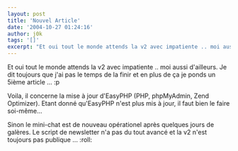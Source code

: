 ```yaml
---
layout: post
title: 'Nouvel Article'
date: '2004-10-27 01:24:16'
author: j0k
tags: '[]'
excerpt: "Et oui tout le monde attends la v2 avec impatiente .. moi aussi d'ailleurs.   Je dit toujours que j'ai pas le temps de la finir et en plus de ça je ponds un 5ième article ...  :p   \n  \nVoila, il concerne la mise à jour d'EasyPHP (PHP, phpMyAdmin, Zend Optimizer). Etant donné qu'EasyPHP n'est plus mis à jour, il faut bien le faire soi-même...  \n  \n …"
---
```


Et oui tout le monde attends la v2 avec impatiente .. moi aussi d'ailleurs.   Je dit toujours que j'ai pas le temps de la finir et en plus de ça je ponds un 5ième article ...  :p

Voila, il concerne la mise à jour d'EasyPHP (PHP, phpMyAdmin, Zend Optimizer). Etant donné qu'EasyPHP n'est plus mis à jour, il faut bien le faire soi-même...

Sinon le mini-chat est de nouveau opérationel après quelques jours de galères.   Le script de newsletter n'a pas du tout avancé et la v2 n'est toujours pas publique ...  :roll:
